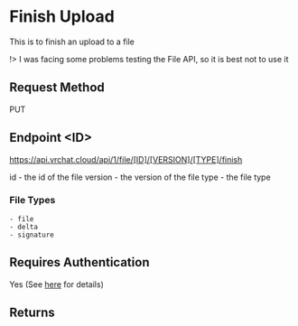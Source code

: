 # Finish Upload

This is to finish an upload to a file

!> I was facing some problems testing the File API, so it is best not to use it

## Request Method
PUT

## Endpoint &lt;ID&gt;
https://api.vrchat.cloud/api/1/file/[ID]/[VERSION]/[TYPE]/finish

id - the id of the file
version - the version of the file
type - the file type

### File Types

    - file
    - delta
    - signature

## Requires Authentication
Yes (See [here](Authorization.md) for details)

## Returns
